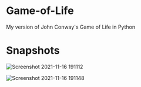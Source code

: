 # Game-of-Life
My version of John Conway's Game of Life in Python

# Snapshots

![Screenshot 2021-11-16 191112](https://user-images.githubusercontent.com/50145857/141996587-c091c1de-c687-49e8-9a36-894b798f2560.png)

![Screenshot 2021-11-16 191148](https://user-images.githubusercontent.com/50145857/141996626-463fdf73-0f77-472e-9224-6ada471ff2a7.png)
